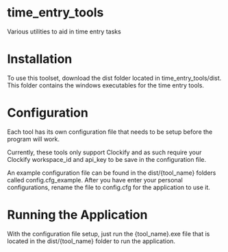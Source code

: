# time_entry_tools
Various utilities to aid in time entry tasks


# Installation
To use this toolset, download the dist folder located in time_entry_tools/dist.  This folder contains the windows executables for the time entry tools.

# Configuration
Each tool has its own configuration file that needs to be setup before the program will work.

Currently, these tools only support Clockify and as such require your Clockify workspace_id and api_key to be save in the configuration file.

An example configuration file can be found in the dist/{tool_name} folders called config.cfg_example.  After you have enter your personal configurations, rename the file to config.cfg for the application to use it.

# Running the Application
With the configuration file setup, just run the {tool_name}.exe file that is located in the dist/{tool_name} folder to run the application.
